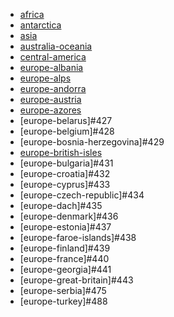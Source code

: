 * [africa](https://circle-artifacts.com/gh/navit-gps/maptool/394/artifacts/0/tmp/circle-artifacts.6DtjUUc/africa.bin)
* [antarctica](https://circle-artifacts.com/gh/navit-gps/maptool/395/artifacts/0/tmp/circle-artifacts.YwFZ9TR/antarctica.bin)
* [asia]()
* [australia-oceania](https://circle-artifacts.com/gh/navit-gps/maptool/399/artifacts/0/tmp/circle-artifacts.vcJgoip/australia-oceania.bin)
* [central-america](https://circle-artifacts.com/gh/navit-gps/maptool/404/artifacts/0/tmp/circle-artifacts.gkcZZOu/central-america.bin)
* [europe-albania](https://circle-artifacts.com/gh/navit-gps/maptool/410/artifacts/0/tmp/circle-artifacts.Eln5IIZ/europe-albania.bin)
* [europe-alps]()
* [europe-andorra](https://circle-artifacts.com/gh/navit-gps/maptool/412/artifacts/0/tmp/circle-artifacts.cGUFsGD/europe-andorra.bin)
* [europe-austria](https://circle-artifacts.com/gh/navit-gps/maptool/421/artifacts/0/tmp/circle-artifacts.hCLLvtW/europe-austria.bin)
* [europe-azores](https://circle-artifacts.com/gh/navit-gps/maptool/422/artifacts/0/tmp/circle-artifacts.jG7CZpL/europe-azores.bin)
* [europe-belarus]#427
* [europe-belgium]#428
* [europe-bosnia-herzegovina]#429
* [europe-british-isles](https://circle-artifacts.com/gh/navit-gps/maptool/280/artifacts/0/tmp/circle-artifacts.JPbzb8g/europe-british-isles.bin)
* [europe-bulgaria]#431
* [europe-croatia]#432
* [europe-cyprus]#433
* [europe-czech-republic]#434
* [europe-dach]#435
* [europe-denmark]#436
* [europe-estonia]#437
* [europe-faroe-islands]#438
* [europe-finland]#439
* [europe-france]#440
* [europe-georgia]#441
* [europe-great-britain]#443
* [europe-serbia]#475
* [europe-turkey]#488
